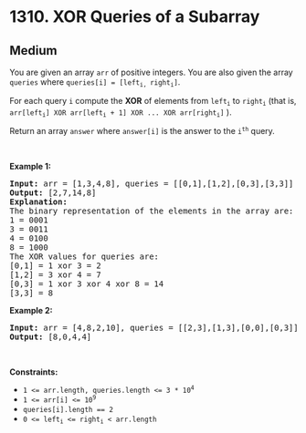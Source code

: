 # 1310. XOR Queries of a Subarray
## Medium
<div class="content__u3I1 question-content__JfgR"><div><p>You are given an array <code>arr</code> of positive integers. You are also given the array <code>queries</code> where <code>queries[i] = [left<sub>i, </sub>right<sub>i</sub>]</code>.</p>

<p>For each query <code>i</code> compute the <strong>XOR</strong> of elements from <code>left<sub>i</sub></code> to <code>right<sub>i</sub></code> (that is, <code>arr[left<sub>i</sub>] XOR arr[left<sub>i</sub> + 1] XOR ... XOR arr[right<sub>i</sub>]</code> ).</p>

<p>Return an array <code>answer</code> where <code>answer[i]</code> is the answer to the <code>i<sup>th</sup></code> query.</p>

<p>&nbsp;</p>
<p><strong class="example">Example 1:</strong></p>

<pre><strong>Input:</strong> arr = [1,3,4,8], queries = [[0,1],[1,2],[0,3],[3,3]]
<strong>Output:</strong> [2,7,14,8] 
<strong>Explanation:</strong> 
The binary representation of the elements in the array are:
1 = 0001 
3 = 0011 
4 = 0100 
8 = 1000 
The XOR values for queries are:
[0,1] = 1 xor 3 = 2 
[1,2] = 3 xor 4 = 7 
[0,3] = 1 xor 3 xor 4 xor 8 = 14 
[3,3] = 8
</pre>

<p><strong class="example">Example 2:</strong></p>

<pre><strong>Input:</strong> arr = [4,8,2,10], queries = [[2,3],[1,3],[0,0],[0,3]]
<strong>Output:</strong> [8,0,4,4]
</pre>

<p>&nbsp;</p>
<p><strong>Constraints:</strong></p>

<ul>
	<li><code>1 &lt;= arr.length, queries.length &lt;= 3 * 10<sup>4</sup></code></li>
	<li><code>1 &lt;= arr[i] &lt;= 10<sup>9</sup></code></li>
	<li><code>queries[i].length == 2</code></li>
	<li><code>0 &lt;= left<sub>i</sub> &lt;= right<sub>i</sub> &lt; arr.length</code></li>
</ul>
</div></div>